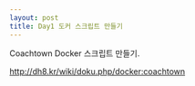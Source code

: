 ```yaml
---
layout: post
title: Day1 도커 스크립트 만들기
---
```

 
Coachtown Docker 스크립트 만들기.

http://dh8.kr/wiki/doku.php/docker:coachtown
